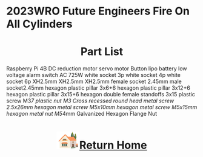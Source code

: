 2023WRO Future Engineers Fire On All Cylinders  
=====
# <div align="center">Part List </div> 
Raspberry Pi 4B
DC reduction motor
servo motor
Button
lipo battery low voltage alarm
switch AC 725W 
white socket 3p
white socket 4p
white socket 6p
XH2.5mm
XH2.5mm
XH2.5mm
female socket 2.45mm
male socket2.45mm
hexagon plastic pillar 3x6+6
hexagon plastic pillar 3x12+6
hexagon plastic pillar 3x15+6
hexagon double female standoffs 3x15
plastic screw M3*7
plastic nut M3
Cross recessed round head metal screw 2.5x26mm
hexagon metal screw M5x10mm
hexagon metal screw M5x15mm
hexagon metal nut M5*4mm
Galvanized Hexagon Flange Nut

# <div align="center">![HOME](../../other/img/Home.png)[Return Home](../../)</div>  
